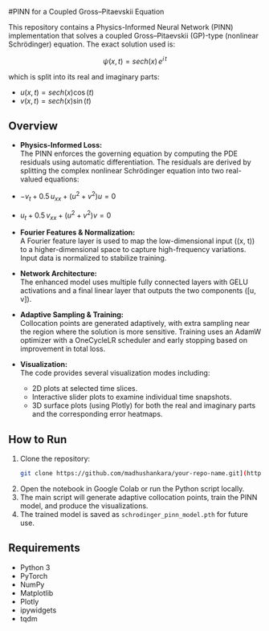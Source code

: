 #PINN for a Coupled Gross–Pitaevskii Equation

This repository contains a Physics-Informed Neural Network (PINN) implementation that solves a coupled Gross–Pitaevskii (GP)-type (nonlinear Schrödinger) equation. The exact solution used is:

$$
\psi(x,t) = {sech}(x) \, e^{i\,t}
$$

which is split into its real and imaginary parts:

- $u(x,t) = {sech}(x)\cos(t)$  
- $v(x,t) = {sech}(x)\sin(t)$

## Overview

- **Physics-Informed Loss:**  
  The PINN enforces the governing equation by computing the PDE residuals using automatic differentiation. The residuals are derived by splitting the complex nonlinear Schrödinger equation into two real-valued equations:

- $-v_t + 0.5\, u_{xx} + (u^2+v^2)u = 0$  
- $u_t + 0.5\, v_{xx} + (u^2+v^2)v = 0$

- **Fourier Features & Normalization:**  
  A Fourier feature layer is used to map the low-dimensional input \((x, t)\) to a higher-dimensional space to capture high-frequency variations. Input data is normalized to stabilize training.

- **Network Architecture:**  
  The enhanced model uses multiple fully connected layers with GELU activations and a final linear layer that outputs the two components \([u, v]\).

- **Adaptive Sampling & Training:**  
  Collocation points are generated adaptively, with extra sampling near the region where the solution is more sensitive. Training uses an AdamW optimizer with a OneCycleLR scheduler and early stopping based on improvement in total loss.

- **Visualization:**  
  The code provides several visualization modes including:
  - 2D plots at selected time slices.
  - Interactive slider plots to examine individual time snapshots.
  - 3D surface plots (using Plotly) for both the real and imaginary parts and the corresponding error heatmaps.

## How to Run

1. Clone the repository:
   ```bash
   git clone https://github.com/madhushankara/your-repo-name.git](https://github.com/madhushankara/PINN/blob/1d64fdeca40c963d29e6a434fb8febbfe3bd36d2/schrodinger_equation.ipynb
   ```
2. Open the notebook in Google Colab or run the Python script locally.
3. The main script will generate adaptive collocation points, train the PINN model, and produce the visualizations.
4. The trained model is saved as `schrodinger_pinn_model.pth` for future use.

## Requirements

- Python 3
- PyTorch  
- NumPy  
- Matplotlib  
- Plotly  
- ipywidgets  
- tqdm

